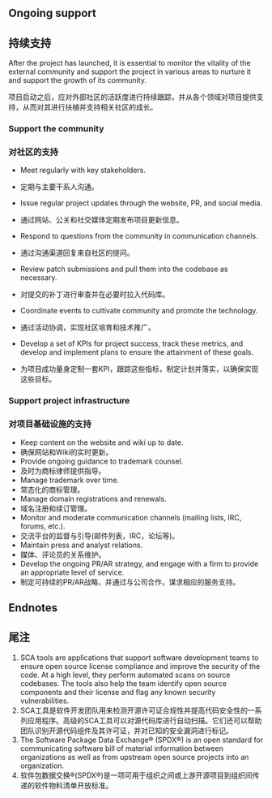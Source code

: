 
## Ongoing support

## 持续支持

After the project has launched, it is essential to monitor the
vitality of the external community and support the project in various
areas to nurture it and support the growth of its community.

项目启动之后，应对外部社区的活跃度进行持续跟踪，并从各个领域对项目提供支持，从而对其进行扶植并支持相关社区的成长。

### Support the community

### 对社区的支持

- Meet regularly with key stakeholders.
- 定期与主要干系人沟通。
- Issue regular project updates through the website, PR, and social
    media.
- 通过网站、公关和社交媒体定期发布项目更新信息。
- Respond to questions from the community in communication channels.
- 通过沟通渠道回复来自社区的提问。
- Review patch submissions and pull them into the codebase as
    necessary.
    
-   对提交的补丁进行审查并在必要时拉入代码库。

-   Coordinate events to cultivate community and promote the technology.

-   通过活动协调，实现社区培育和技术推广。

-   Develop a set of KPIs for project success, track these metrics, and
    develop and implement plans to ensure the attainment of these goals.
- 为项目成功量身定制一套KPI，跟踪这些指标，制定计划并落实，以确保实现这些目标。

### Support project infrastructure

### 对项目基础设施的支持

- Keep content on the website and wiki up to date.
- 确保网站和Wiki的实时更新。
- Provide ongoing guidance to trademark counsel.
- 及时为商标律师提供指导。
- Manage trademark over time.
- 常态化的商标管理。
- Manage domain registrations and renewals.
- 域名注册和续订管理。
- Monitor and moderate communication channels (mailing lists, IRC,
    forums, etc.).
- 交流平台的监督与引导(邮件列表，IRC，论坛等)。
- Maintain press and analyst relations.
- 媒体、评论员的关系维护。
- Develop the ongoing PR/AR strategy, and engage with a firm to
    provide an appropriate level of service.
- 制定可持续的PR/AR战略，并通过与公司合作，谋求相应的服务支持。

## Endnotes

## 尾注

1. SCA tools are applications that support software development teams
    to ensure open source license compliance and improve the security of
    the code. At a high level, they perform automated scans on source
    codebases. The tools also help the team identify open source
    components and their license and flag any known security
    vulnerabilities.
1. SCA工具是软件开发团队用来检测开源许可证合规性并提高代码安全性的一系列应用程序。高级的SCA工具可以对源代码库进行自动扫描。它们还可以帮助团队识别开源代码组件及其许可证，并对已知的安全漏洞进行标记。
2. The Software Package Data Exchange® (SPDX®) is an open standard for communicating software bill of material information between organizations as well as from upstream open source projects into an organization.
2. 软件包数据交换®(SPDX®)是一项可用于组织之间或上游开源项目到组织间传递的软件物料清单开放标准。
